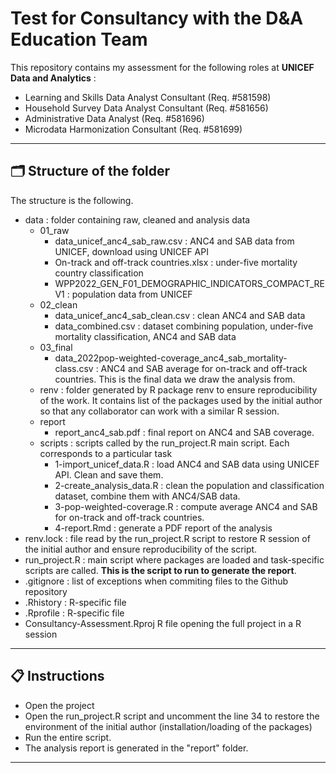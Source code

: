 # Test for Consultancy with the D&A Education Team

This repository contains my assessment for the following roles at **UNICEF Data and Analytics** :
- Learning and Skills Data Analyst Consultant (Req. #581598)
- Household Survey Data Analyst Consultant (Req. #581656)
- Administrative Data Analyst (Req. #581696)
- Microdata Harmonization Consultant (Req. #581699)

------------------------------------------------------------------------

## 🗂️ Structure of the folder

The structure is the following.

- data : folder containing raw, cleaned and analysis data
	- 01_raw
		- data_unicef_anc4_sab_raw.csv : ANC4 and SAB data from UNICEF, download using UNICEF API
		- On-track and off-track countries.xlsx : under-five mortality country classification
		- WPP2022_GEN_F01_DEMOGRAPHIC_INDICATORS_COMPACT_REV1 : population data from UNICEF
	- 02_clean
		- data_unicef_anc4_sab_clean.csv : clean ANC4 and SAB data
		- data_combined.csv : dataset combining population, under-five mortality classification, ANC4 and SAB data
	- 03_final
		- data_2022pop-weighted-coverage_anc4_sab_mortality-class.csv : ANC4 and SAB average for on-track and off-track countries. This is the final data we draw the analysis from.
	- renv : folder generated by R package renv to ensure reproducibility of the work. It contains list of the packages used by the initial author so that any collaborator can work with a similar R session.
	- report 
		- report_anc4_sab.pdf : final report on ANC4 and SAB coverage.
	- scripts : scripts called by the run_project.R main script. Each corresponds to a particular task
		- 1-import_unicef_data.R : load ANC4 and SAB data using UNICEF API. Clean and save them.
		- 2-create_analysis_data.R : clean the population and classification dataset, combine them with ANC4/SAB data.
		- 3-pop-weighted-coverage.R : compute average ANC4 and SAB for on-track and off-track countries.
		- 4-report.Rmd : generate a PDF report of the analysis
- renv.lock : file read by the run_project.R script to restore R session of the initial author and ensure reproducibility of the script.
- run_project.R : main script where packages are loaded and task-specific scripts are called. **This is the script to run to generate the report**.
- .gitignore : list of exceptions when commiting files to the Github repository
- .Rhistory : R-specific file 
- .Rprofile : R-specific file
- Consultancy-Assessment.Rproj R file opening the full project in a R session

------------------------------------------------------------------------


## 📋 Instructions

-   Open the project
-   Open the run_project.R script and uncomment the line 34 to restore the environment of the initial author (installation/loading of the packages)
-   Run the entire script.
-   The analysis report is generated in the "report" folder.

------------------------------------------------------------------------
